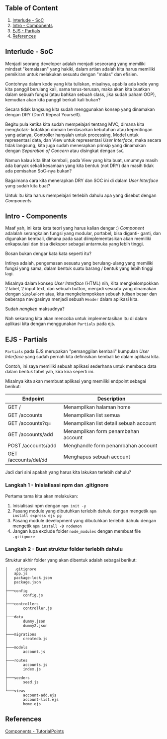 ## Table of Content
1. [Interlude - SoC](#interlude---soc)
1. [Intro - Components](#intro---componentes)
1. [EJS - Partials](#ejs---partials)
1. [References](#references)

## Interlude - SoC
Menjadi seorang developer adalah menjadi seseorang yang memiliki mindset
"kemalasan" yang hakiki, dalam artian adalah kita harus memiliki pemikiran
untuk melakukan sesuatu dengan "malas" dan efisien.

Contohnya dalam kode yang kita tuliskan, misalnya, apabila ada kode yang kita
panggil berulang kali, sama terus-terusan, maka akan kita buatkan dalam 
sebuah fungsi (atau bahkan sebuah class, jika sudah paham OOP), kemudian
akan kita panggil berkali kali bukan?

Secara tidak langsung kita sudah menggunakan konsep yang dinamakan dengan
DRY (Don't Repeat Yourself).

Begitu pula ketika kita sudah mempelajari tentang MVC, dimana kita mengkotak-
kotakkan domain berdasarkan kebutuhan atau kepentingan yang adanya, Controller
hanyalah untuk processing, Model untuk representasi data, dan View untuk 
representasi *User Interface*, maka secara tidak langsung, kita juga sudah
menerapkan prinsip yang dinamakan dengan *Separation of Concern* atau disingkat
dengan `SoC`.

Namun kalau kita lihat kembali, pada View yang kita buat, umumnya masih ada
banyak sekali kesamaan yang kita bentuk (not DRY) dan masih tidak ada pemisahan
SoC-nya bukan?

Bagaimana cara kita menerapkan DRY dan SOC ini di dalam *User Interface* yang 
sudah kita buat?

Untuk itu kita harus mempelajari terlebih dahulu apa yang disebut dengan
*Components*

## Intro - Components
Maaf yah, ini kata kata teori yang harus kalian dengar :) 
*Component* adalalah serangkaian fungsi yang modular, portabel, bisa diganti-
ganti, dan digunakan kembali, dimana pada saat diimplementasikan akan memiliki
enkapsulasi dan bisa diekspor sebagai antarmuka yang lebih tinggi.

Bosan bukan dengar kata kata seperti itu?

Intinya adalah, pengemasan sesuatu yang berulang-ulang yang memiliki fungsi yang
sama, dalam bentuk suatu barang / bentuk yang lebih tinggi lagi.

Misalnya dalam konsep *User Interface* (HTML) nih,
Kita mengkelompokkan 2 label, 2 input text, dan sebuah button, menjadi sesuatu
yang dinamakan dengan `SimpleForm` atau, kita mengkelompokkan sebuah tulisan
besar dan beberapa navigasinya menjadi sebuah `Header` dalam aplikasi kita.

Sudah *nangkep* maksudnya?

Nah sekarang kita akan mencoba untuk implementasikan itu di dalam aplikasi kita
dengan menggunakan `Partials` pada ejs.

## EJS - Partials
`Partials` pada EJS merupakan "pemanggilan kembali" kumpulan *User Interface* 
yang sudah pernah kita definisikan kembali ke dalam aplikasi kita.

Contoh, ini saya memiliki sebuah aplikasi sederhana untuk membaca data dalam
bentuk tabel yah, kira kira seperti ini.

Misalnya kita akan membuat aplikasi yang memiliki endpoint sebagai berikut:

| Endpoint                  | Description                                   |
| ------------------------- | --------------------------------------------- |
| GET /                     | Menampilkan halaman home                      |
| GET /accounts             | Menampilkan list semua                        |
| GET /accounts?q=<id>      | Menampilkan list detail sebuah account        |
| GET /accounts/add         | Menampilkan form penambahan account           |
| POST /accounts/add        | Menghandle form penambahan account            |
| GET /accounts/del/:id     | Menghapus sebuah account                      |

Jadi dari sini apakah yang harus kita lakukan terlebih dahulu?

### Langkah 1 - Inisialisasi npm dan .gitignore
Pertama tama kita akan melakukan:
1. Inisialisasi npm dengan `npm init -y`
1. Pasang module yang dibutuhkan terlebih dahulu dengan mengetik
   `npm install express ejs pg`
1. Pasang module development yang dibutuhkan terlebih dahulu dengan mengetik
   `npm install -D nodemon`
1. Jangan lupa exclude folder `node_modules` dengan membuat file `.gitignore`

### Langkah 2 - Buat struktur folder terlebih dahulu
Struktur akhir folder yang akan dibentuk adalah sebagai berikut:
```
│   .gitignore
│   app.js
│   package-lock.json
│   package.json
│
├───config
│       config.js
│
├───controllers
│       controller.js
│
├───data
│       dummy.json
│       dummy2.json
│
├───migrations
│       createdb.js
│
├───models
│       account.js
│
├───routes
│       accounts.js
│       index.js
│
├───seeders
│       seed.js
│
└───views
        account-add.ejs
        account-list.ejs
        home.ejs
```

## References
[Components - TutorialPoints](https://www.tutorialspoint.com/software_architecture_design/component_based_architecture.htm)